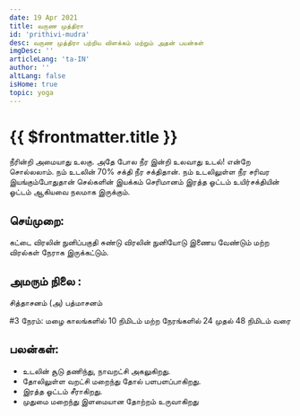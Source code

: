 ```yaml
---
date: 19 Apr 2021
title: வருண முத்திரா
id: 'prithivi-mudra'
desc: வருண முத்திரா பற்றிய விளக்கம் மற்றும் அதன் பயன்கள்
imgDesc: ''
articleLang: 'ta-IN'
author: ''
altLang: false
isHome: true
topic: yoga
---
```


<altLang />

# {{ $frontmatter.title }}

நீரின்றி அமையாது உலகு. அதே போல நீர இன்றி உலவாது உடல்! என்றே சொல்லலாம். நம் உடலின் 70% சக்தி நீர சக்திதான். நம் உடலிலுள்ள நீர சரிவர இயங்கும்போதுதான் செல்களின் இயக்கம் செரிமானம் இரத்த ஓட்டம் உயிர்சக்தியின் ஓட்டம் ஆகியவை நலமாக இருக்கும். 

## செய்முறை:
கட்டை விரலின் நுனிப்பகுதி சுண்டு விரலின் நுனியோடு இணைய வேண்டும் மற்ற விரல்கள் நேராக இருக்கட்டும்.

## அமரும் நிலை :
சித்தாசனம் (அ) பத்மாசனம்

#3 நேரம்:
மழை காலங்களில் 10  நிமிடம் மற்ற நேரங்களில் 24 முதல் 48  நிமிடம் வரை

## பலன்கள்:
 - உடலின் சூடு தணிந்து, நாவறட்சி அகலுகிறது.
 - தோலிலுள்ள வறட்சி மறைந்து தோல் பளபளப்பாகிறது.
 - இரத்த ஓட்டம் சீராகிறது.
 - முதுமை மறைந்து இளமையான தோற்றம் உருவாகிறது
